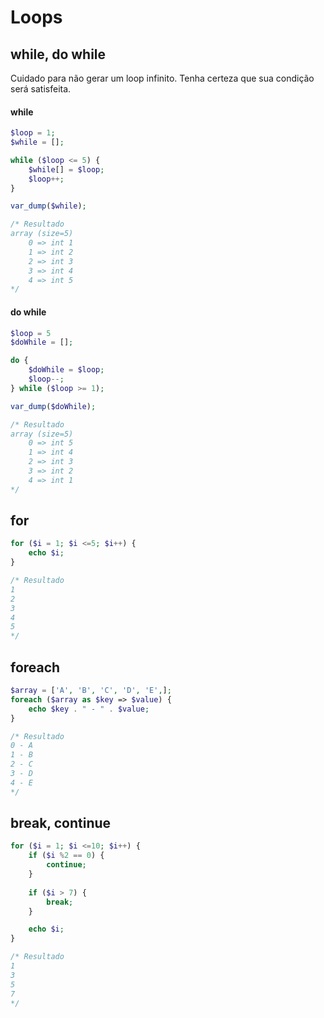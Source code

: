 # Loops

## while, do while
Cuidado para não gerar um loop infinito. Tenha certeza que sua condição será satisfeita.

#### while
```php
$loop = 1;
$while = [];

while ($loop <= 5) {
	$while[] = $loop;
	$loop++;
}

var_dump($while);

/* Resultado
array (size=5)
	0 => int 1
	1 => int 2
	2 => int 3
	3 => int 4
	4 => int 5
*/
```

#### do while
```php
$loop = 5
$doWhile = [];

do {
	$doWhile = $loop;
	$loop--;
} while ($loop >= 1);

var_dump($doWhile);

/* Resultado
array (size=5)
	0 => int 5
	1 => int 4
	2 => int 3
	3 => int 2
	4 => int 1
*/
```

## for
```php
for ($i = 1; $i <=5; $i++) {
	echo $i;
}

/* Resultado
1
2
3
4
5
*/
```

## foreach
```php
$array = ['A', 'B', 'C', 'D', 'E',];
foreach ($array as $key => $value) {
	echo $key . " - " . $value;
}

/* Resultado
0 - A
1 - B
2 - C
3 - D
4 - E
*/
```

## break, continue
```php
for ($i = 1; $i <=10; $i++) {
	if ($i %2 == 0) {
		continue;
	}
	
	if ($i > 7) {
		break;
	}

	echo $i;
}

/* Resultado
1
3
5
7
*/
```
<!--stackedit_data:
eyJoaXN0b3J5IjpbLTE4NzQzNTI0OTNdfQ==
-->